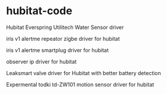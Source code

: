 # hubitat-code

 Hubitat Everspring Utilitech Water Sensor  driver
 
 iris v1 alertme repeator zigbe driver for hubitat
 
 iris v1 alertme smartplug driver for hubitat
 
observer ip driver for hubitat

Leaksmart valve driver for Hubitat with better battery detection

Expermental todki td-ZW101 motion sensor driver for hubitat

